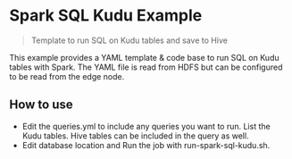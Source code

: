 # Spark SQL Kudu Example
> Template to run SQL on Kudu tables and save to Hive

This example provides a YAML template & code base to run SQL on Kudu tables with Spark.  The YAML file is read from HDFS but can be configured to be read from the edge node.

## How to use

* Edit the queries.yml to include any queries you want to run.  List the Kudu tables.  Hive tables can be included in the query as well.
* Edit database location and Run the job with run-spark-sql-kudu.sh.  

